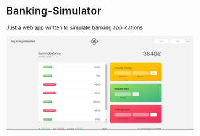 # Banking-Simulator
Just a web app written to simulate banking applications

![Screen Shot](Capture.JPG)
